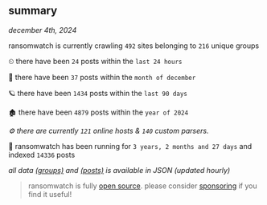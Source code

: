 
## summary
_december 4th, 2024_

ransomwatch is currently crawling `492` sites belonging to `216` unique groups

⏲ there have been `24` posts within the `last 24 hours`

🦈 there have been `37` posts within the `month of december`

🪐 there have been `1434` posts within the `last 90 days`

🏚 there have been `4879` posts within the `year of 2024`

_⚙️ there are currently `121` online hosts & `140` custom parsers._

🦕 ransomwatch has been running for `3 years, 2 months and 27 days` and indexed `14336` posts

_all data  [(groups)](http://ransomwhat.telemetry.ltd/groups) and [(posts)](http://ransomwhat.telemetry.ltd/posts) is available in JSON (updated hourly)_

> ransomwatch is fully [open source](https://github.com/joshhighet/ransomwatch#ransomwatch--). please consider [sponsoring](https://github.com/sponsors/joshhighet) if you find it useful!

